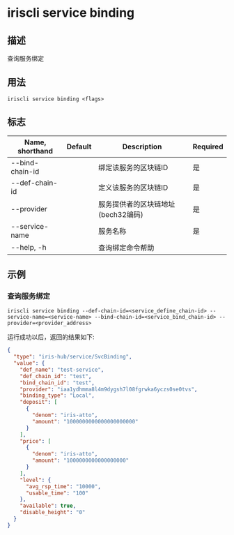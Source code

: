 # iriscli service binding

## 描述

查询服务绑定

## 用法

```
iriscli service binding <flags>
```

## 标志

| Name, shorthand | Default | Description                    | Required |
| --------------- | ------- | ------------------------------ | -------- |
| --bind-chain-id |         | 绑定该服务的区块链ID              | 是        |
| --def-chain-id  |         | 定义该服务的区块链ID              | 是        |
| --provider      |         | 服务提供者的区块链地址(bech32编码)  | 是        |
| --service-name  |         | 服务名称                         | 是        |
| --help, -h      |         | 查询绑定命令帮助                  |          |

## 示例

### 查询服务绑定

```shell
iriscli service binding --def-chain-id=<service_define_chain-id> --service-name=<service-name> --bind-chain-id=<service_bind_chain-id> --provider=<provider_address>
```

运行成功以后，返回的结果如下:

```json
{
  "type": "iris-hub/service/SvcBinding",
  "value": {
    "def_name": "test-service",
    "def_chain_id": "test",
    "bind_chain_id": "test",
    "provider": "iaa1ydhmma8l4m9dygsh7l08fgrwka6yczs0se0tvs",
    "binding_type": "Local",
    "deposit": [
      {
        "denom": "iris-atto",
        "amount": "1000000000000000000000"
      }
    ],
    "price": [
      {
        "denom": "iris-atto",
        "amount": "1000000000000000000"
      }
    ],
    "level": {
      "avg_rsp_time": "10000",
      "usable_time": "100"
    },
    "available": true,
    "disable_height": "0"
  }
}
```